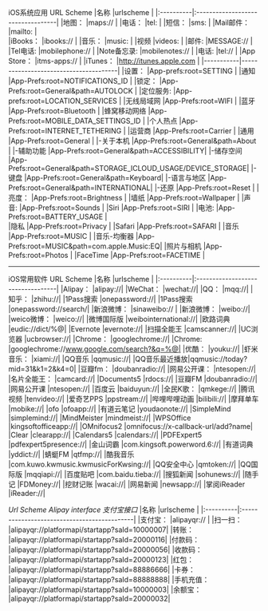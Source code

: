 iOS系统应用 URL Scheme
|名称        |urlscheme               			|
|:----------|:----------------------------------|
|地图： 		|maps://							|
|电话：    	|tel:								|
|短信：   	|sms:								|
|Mail邮件： 	|mailto:							|	
|iBooks：	|ibooks://							|
|音乐： 		|music:								|
|视频		|videos:							|
|邮件: 		|MESSAGE://							|
|Tel电话: 	|mobilephone://						|
|Note备忘录:	|mobilenotes://						|
|电话:		|tel://								|
|App Store：	|itms-apps://						|
|iTunes：  	|http://itunes.apple.com 			|
|-----------|---------------------------------------|
|设置：		|App-prefs:root=SETTING 				|
|通知		|App-Prefs:root=NOTIFICATIONS_ID		|
|锁定：		|App-Prefs:root=General&path=AUTOLOCK	|
|定位服务:  	|App-prefs:root=LOCATION_SERVICES		|
|无线局域网	|App-Prefs:root=WIFI					|
|蓝牙		|App-Prefs:root=Bluetooth				|
|蜂窝移动网络	|App-Prefs:root=MOBILE_DATA_SETTINGS_ID	|
|个人热点		|App-Prefs:root=INTERNET_TETHERING		|
|运营商		|App-Prefs:root=Carrier					|
|通用		|App-Prefs:root=General					|
|-关于本机	|App-Prefs:root=General&path=About		|
|-辅助功能	|App-Prefs:root=General&path=ACCESSIBILITY|
|-储存空间 	|App-Prefs:root=General&path=STORAGE_ICLOUD_USAGE/DEVICE_STORAGE|
|-键盘		|App-Prefs:root=General&path=Keyboard|
|-语言与地区	|App-Prefs:root=General&path=INTERNATIONAL|
|-还原		|App-Prefs:root=Reset				|
|亮度：		|App-Prefs:root=Brightness			|
|墙纸		|App-Prefs:root=Wallpaper			|
|声音: 		|App-Prefs:root=Sounds				|
|Siri		|App-Prefs:root=SIRI 				|
|电池: 		|App-Prefs:root=BATTERY_USAGE		|			
|隐私		|App-Prefs:root=Privacy				|
|Safari		|App-Prefs:root=SAFARI 				|
|音乐		|App-Prefs:root=MUSIC 				|
|音乐-均衡器	|App-Prefs:root=MUSIC&path=com.apple.Music:EQ|
|照片与相机	|App-Prefs:root=Photos				|
|FaceTime	|App-Prefs:root=FACETIME 			|

---
iOS常用软件 URL Scheme
|名称        |urlscheme                          |
|:----------|:----------------------------------|
|Alipay：    |alipay://|
|WeChat：    |wechat://|
|QQ：        |mqq://|
|知乎：        |zhihu://|
|1Pass搜索    |onepassword://|
|1Pass搜索    |onepassword://search/|
|新浪微博：   |sinaweibo://  |
|新浪微博：  |weibo://|
|weico微博： |weico://|
|微博国际版  |weibointernational://|
|欧路词典   |eudic://dict/%@|
|Evernote   |evernote://|
|扫描全能王  |camscanner://|
|UC浏览器  |ucbrowser://|
|Chrome：   |googlechrome://|
|Chrome:    |googlechrome://www.google.com/search?&q=%@|
|优酷：        |youku://|
|虾米音乐：  |xiami://|
|QQ音乐       |qqmusic://|
|QQ音乐最近播放|qqmusic://today?mid=31&k1=2&k4=0|
|豆瓣fm：      |doubanradio://|
|网易公开课： |ntesopen://|
|名片全能王： |camcard://|
|Documents5 |rdocs://|
|豆瓣FM       |doubanradio://|
|网易公开课  |ntesopen://|
|百度云        |baiduyun://|
|全民K歌：  |qmkege://|
|腾讯视频       |tenvideo://|
|爱奇艺PPS     |ppstream://|
|哔哩哔哩动画 |bilibili://|
|摩拜单车       |mobike://|
|ofo        |ofoapp://|
|有道云笔记  |youdaonote://|
|SimpleMind |simplemind://|
|MindMeister |mindmeist://|
|WPSOffice  |kingsoftofficeapp://|
|OMnifocus2 |omnifocus://x-callback-url/add?name|
|Clear      |clearapp://|
|Calendars5 |calendars://|
|PDFExpert5 |pdfexpert5presence://|
|金山词霸   |com.kingsoft.powerword.6://|
|有道词典   |yddict://|
|蜻蜓FM       |qtfmp://|
|酷我音乐   |com.kuwo.kwmusic.kwmusicForKwsing://|
|QQ安全中心     |qmtoken://|
|QQ国际版  |mqqiapi://|
|百度贴吧   |com.baidu.tieba://|
|搜狐新闻   |sohunews://|
|随手记        |FDMoney://|
|挖财记账   |wacai://|
|网易新闻   |newsapp://|
|掌阅iReader |iReader://|

*Url Scheme Alipay interface 支付宝接口*
|名称        |urlscheme                                    |
|:----------|:--------------------------------------------|
|支付宝：       |alipayqr://                                  |
|扫一扫：       |alipayqr://platformapi/startapp?saId=10000007|
|转账：        |alipayqr://platformapi/startapp?saId=20000116|
|付款码：       |alipayqr://platformapi/startapp?saId=20000056|
|收款码：       |alipayqr://platformapi/startapp?saId=20000123|
|红包：        |alipayqr://platformapi/startapp?saId=88886666|
|卡券：        |alipayqr://platformapi/startapp?saId=88888888|
|手机充值：  |alipayqr://platformapi/startapp?saId=10000003|
|余额宝：       |alipayqr://platformapi/startapp?saId=20000032|



